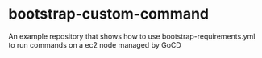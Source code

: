 # bootstrap-custom-command

An example repository that shows how to use bootstrap-requirements.yml to run commands on a ec2 node managed by GoCD
